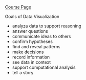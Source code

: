 [Course Page](https://training.talkpython.fm/courses/details/python-data-visualization)

Goals of Data Visualization
* analyza data to support reasoning
* answer questions
* communicate ideas to others
* confirm hypotheses
* find and reveal patterns
* make decisions
* record information
* see data in context
* support computational analysis
* tell a story 

